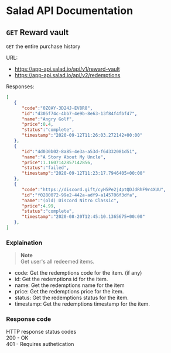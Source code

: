 # Salad API Documentation

## `GET` Reward vault
`GET` the entire purchase history

URL: 
* https://app-api.salad.io/api/v1/reward-vault
* https://app-api.salad.io/api/v2/redemptions

Responses:
```json
[
   {
      "code":"0Z0AY-3D24J-EV8R8",
      "id":"d305f74c-4bb7-4e9b-8e63-13f84f4fbf47",
      "name":"Angry Golf",
      "price":0.4,
      "status":"complete",
      "timestamp":"2020-09-12T11:26:03.272142+00:00"
   },
   {
      "id":"4d030b02-8a85-4e3a-a53d-f6d332081d51",
      "name":"A Story About My Uncle",
      "price":1.1607142857142856,
      "status":"failed",
      "timestamp":"2020-09-12T11:23:17.7946405+00:00"
   },
   {
      "code":"https://discord.gift/cyH5Pe2j4ptQDJdRhF9r4XUU",
      "id":"f0280072-99e2-442a-adf9-a145706f3dfa",
      "name":"(old) Discord Nitro Classic",
      "price":4.99,
      "status":"complete",
      "timestamp":"2020-08-20T12:45:10.1365675+00:00"
   },
]
```

### Explaination
> **Note** <br>
> Get user's all redeemed items.
* code: Get the redemptions code for the item. (if any)
* id: Get the redemptions id for the item.
* name: Get the redemptions name for the item
* price: Get the redemptions price for the item.
* status: Get the redemptions status for the item.
* timestamp: Get the redemptions timestamp for the item.

### Response code
HTTP response status codes <br>
200 - OK <br>
401 - Requires authetication